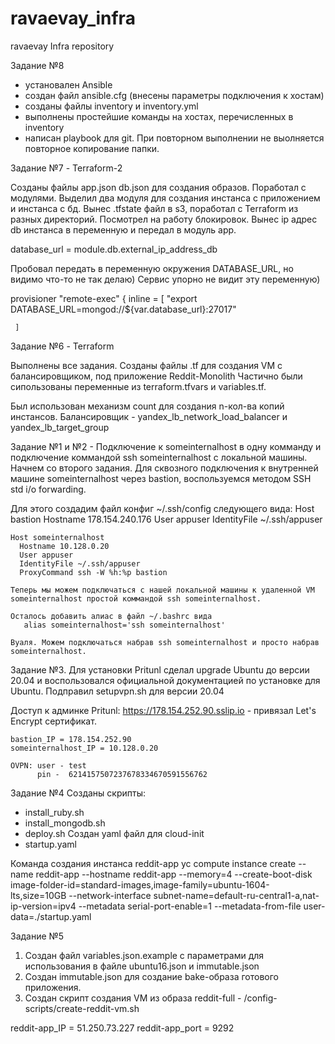 # ravaevay_infra
ravaevay Infra repository

Задание №8

- установален Ansible
- создан файл ansible.cfg (внесены параметры подключения к хостам)
- созданы файлы inventory и inventory.yml
- выполнены простейшие команды на хостах, перечисленных в inventory
- написан playbook для git. При повторном выполнении не выолняется повторное копирование папки.

Задание №7 - Terraform-2

Созданы файлы app.json db.json для создания образов.
Поработал с модулями. Выделил два модуля для создания инстанса с приложением и инстанса с бд.
Вынес .tfstate файл в s3, поработал с Terraform из разных директорий. Посмотрел на работу блокировок.
Вынес ip адрес db инстанса в переменную и передал в модуль app.

database_url     = module.db.external_ip_address_db

Пробовал передать в переменную окружения DATABASE_URL, но видимо что-то не так делаю) Сервис упорно не видит эту переменную)

provisioner "remote-exec" {
    inline = [
     "export DATABASE_URL=mongod://${var.database_url}:27017"

     ]

Задание №6 - Terraform

Выполнены все задания. Созданы файлы .tf для создания VM с балансировщиком, под приложение Reddit-Monolith
Частично были сипользованы переменные из terraform.tfvars и variables.tf.

Был использован механизм count для создания n-кол-ва копий инстансов.
Балансировщик - yandex_lb_network_load_balancer и yandex_lb_target_group




Задание №1 и №2 - Подключение к someinternalhost в одну комманду и подключение коммандой ssh someinternalhost c локальной машины.
  Начнем со второго задания. Для сквозного подключения к внутренней машине someinternalhost через bastion, воспользуемся методом
  SSH std i/o forwarding.

  Для этого создадим файл конфиг ~/.ssh/config следующего вида:
    Host bastion
	  Hostname 178.154.240.176
	  User appuser
	  IdentityFile ~/.ssh/appuser

    Host someinternalhost
	  Hostname 10.128.0.20
	  User appuser
	  IdentityFile ~/.ssh/appuser
	  ProxyCommand ssh -W %h:%p bastion

    Теперь мы можем подключаться c нашей локальной машины к удаленной VM someinternalhost простой коммандой ssh someinternalhost.

    Осталось добавить алиас в файл ~/.bashrc вида
       alias someinternalhost='ssh someinternalhost'

    Вуаля. Можем подключаться набрав ssh someinternalhost и просто набрав someinternalhost.

  Задание №3.
   Для установки Pritunl сделал upgrade Ubuntu до версии 20.04 и воспользовался официальной документацией по установке для Ubuntu.
   Подправил setupvpn.sh для версии 20.04

   Доступ к админке Pritunl:
      https://178.154.252.90.sslip.io  - привязал Let's Encrypt сертификат.

    bastion_IP = 178.154.252.90
    someinternalhost_IP = 10.128.0.20

    OVPN: user - test
          pin -  6214157507237678334670591556762

Задание №4
  Созданы скрипты:
   - install_ruby.sh
   - install_mongodb.sh
   - deploy.sh
  Cоздан yaml файл для сloud-init
   - startup.yaml

  Команда создания инстанса reddit-app
    yc compute instance create   --name reddit-app   --hostname reddit-app   --memory=4   --create-boot-disk image-folder-id=standard-images,image-family=ubuntu-1604-lts,size=10GB   --network-interface subnet-name=default-ru-central1-a,nat-ip-version=ipv4   --metadata serial-port-enable=1 --metadata-from-file user-data=./startup.yaml


Задание №5
  1) Создан файл variables.json.example с параметрами для использования в файле ubuntu16.json и immutable.json
  2) Cоздан immutable.json для создание bake-образа готового приложения.
  3) Создан скрипт создания VM из образа reddit-full - /config-scripts/create-reddit-vm.sh

  reddit-app_IP = 51.250.73.227
  reddit-app_port = 9292
